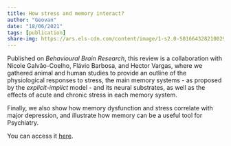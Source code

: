 ```yaml
---
title: How stress and memory interact?
author: "Geovan"
date: "18/06/2021"
tags: [publication]
share-img: https://ars.els-cdn.com/content/image/1-s2.0-S0166432821002989-gr2.jpg
---
```


Published on *Behavioural Brain Research*, this review is a collaboration with Nicole Galvão-Coelho, Flávio Barbosa, and Hector Vargas, where we gathered animal and 
human studies to provide an outline of the physiological responses to stress, the main memory systems - as proposed by the *explicit-implict* model - and its 
neural substrates, as well as the effects of acute and chronic stress in each memory system. 

Finally, we also show how memory dysfunction and stress correlate with major depression, and illustrate how memory can be a useful tool for Psychiatry.

You can access it [here](https://www.sciencedirect.com/science/article/pii/S0166432821002989#fig0010).
